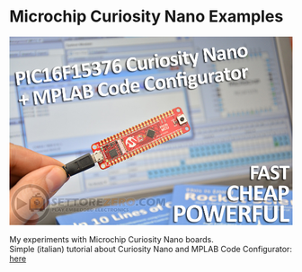 # Microchip Curiosity Nano Examples   
![PIC16F15376 Curiosity Nano](assets/image.jpg)

My experiments with Microchip Curiosity Nano boards.   
Simple (italian) tutorial about Curiosity Nano and MPLAB Code Configurator: [here](https://www.settorezero.com/wordpress/curiosity-nano-code-configurator-per-entrare-nel-mondo-dei-microcontrollori-pic-senza-sforzo-e-in-economia/)
